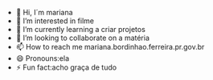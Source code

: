 - 👋 Hi, I´m mariana
- 👀 I’m interested in filme
- 🌱 I’m currently learning a criar projetos
- 💞️ I’m looking to collaborate on a matéria
- 📫 How to reach me mariana.bordinhao.ferreira.pr.gov.br
- 😄 Pronouns:ela
- ⚡ Fun fact:acho graça de tudo 

<!---
marianaferrei/marianaferrei is a ✨ special ✨ repository because its `README.md` (this file) appears on your GitHub profile.
You can click the Preview link to take a look at your changes.
--->
